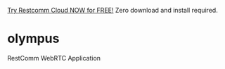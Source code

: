 

[Try Restcomm Cloud NOW for FREE!](https://www.restcomm.com/sign-up/) Zero download and install required.




olympus
=======

RestComm WebRTC Application
